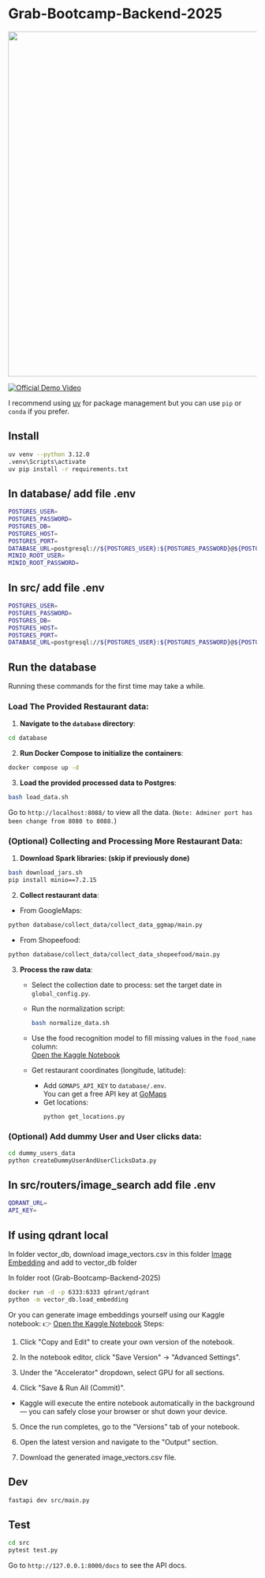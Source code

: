 # Grab-Bootcamp-Backend-2025

<img src="https://private-user-images.githubusercontent.com/122473375/444859039-e20210db-0545-4f62-a070-a7d90d5445fa.png?jwt=eyJhbGciOiJIUzI1NiIsInR5cCI6IkpXVCJ9.eyJpc3MiOiJnaXRodWIuY29tIiwiYXVkIjoicmF3LmdpdGh1YnVzZXJjb250ZW50LmNvbSIsImtleSI6ImtleTUiLCJleHAiOjE3NDc1NDg0NTAsIm5iZiI6MTc0NzU0ODE1MCwicGF0aCI6Ii8xMjI0NzMzNzUvNDQ0ODU5MDM5LWUyMDIxMGRiLTA1NDUtNGY2Mi1hMDcwLWE3ZDkwZDU0NDVmYS5wbmc_WC1BbXotQWxnb3JpdGhtPUFXUzQtSE1BQy1TSEEyNTYmWC1BbXotQ3JlZGVudGlhbD1BS0lBVkNPRFlMU0E1M1BRSzRaQSUyRjIwMjUwNTE4JTJGdXMtZWFzdC0xJTJGczMlMkZhd3M0X3JlcXVlc3QmWC1BbXotRGF0ZT0yMDI1MDUxOFQwNjAyMzBaJlgtQW16LUV4cGlyZXM9MzAwJlgtQW16LVNpZ25hdHVyZT0wNzdhYjM4NTg1ZGE2YTcwOWRhMWU2NWZkNDZkNzg1NjhiODUxN2MxZDYzNDEyYTVmNzNhMGZhNTQ3MzU0M2IwJlgtQW16LVNpZ25lZEhlYWRlcnM9aG9zdCJ9.xdzroWwowqec8711s4xjOx-N341FDdFOL79IdFPhHH0" width="700">

[![Official Demo Video](https://img.youtube.com/vi/kNpFvkHNI3M/maxresdefault.jpg)](https://www.youtube.com/watch?v=kNpFvkHNI3M)

I recommend using [uv](https://github.com/astral-sh/uv) for package management but you can use `pip` or `conda` if you prefer.


## Install

```bash
uv venv --python 3.12.0
.venv\Scripts\activate
uv pip install -r requirements.txt
```
## In database/ add file .env
```bash
POSTGRES_USER=
POSTGRES_PASSWORD=
POSTGRES_DB=
POSTGRES_HOST=
POSTGRES_PORT=
DATABASE_URL=postgresql://${POSTGRES_USER}:${POSTGRES_PASSWORD}@${POSTGRES_HOST}:${POSTGRES_PORT}/${POSTGRES_DB}
MINIO_ROOT_USER=
MINIO_ROOT_PASSWORD=
```
## In src/ add file .env
```bash
POSTGRES_USER=
POSTGRES_PASSWORD=
POSTGRES_DB=
POSTGRES_HOST=
POSTGRES_PORT=
DATABASE_URL=postgresql://${POSTGRES_USER}:${POSTGRES_PASSWORD}@${POSTGRES_HOST}:${POSTGRES_PORT}/${POSTGRES_DB}
```
## Run the database

Running these commands for the first time may take a while.

### Load The Provided Restaurant data:
1. **Navigate to the `database` directory**:
```sh
cd database
```

2. **Run Docker Compose to initialize the containers**:
```sh
docker compose up -d
```

3. **Load the provided processed data to Postgres**:
```sh
bash load_data.sh
```

Go to `http://localhost:8088/` to view all the data. (`Note: Adminer port has been change from 8080 to 8088.`)

### (Optional) Collecting and Processing More Restaurant Data:
1. **Download Spark libraries: (skip if previously done)**
```sh
bash download_jars.sh
pip install minio==7.2.15 
```
2. **Collect restaurant data**:
- From GoogleMaps:
```sh
python database/collect_data/collect_data_ggmap/main.py
```
- From Shopeefood:
```sh
python database/collect_data/collect_data_shopeefood/main.py
```

3. **Process the raw data**:
   - Select the collection date to process: set the target date in `global_config.py`.
   - Run the normalization script:
     ```bash
     bash normalize_data.sh
     ```
   - Use the food recognition model to fill missing values in the `food_name` column:  
     [Open the Kaggle Notebook](https://www.kaggle.com/code/colabnguyen/recognize-food-name-and-embedding) 

   - Get restaurant coordinates (longitude, latitude):
     - Add `GOMAPS_API_KEY` to `database/.env`.  
       You can get a free API key at [GoMaps](https://app.gomaps.pro/)
     - Get locations:
       ```bash
       python get_locations.py
       ```

### (Optional) Add dummy User and User clicks data:
```sh
cd dummy_users_data
python createDummyUserAndUserClicksData.py
```

## In src/routers/image_search add file .env
```bash
QDRANT_URL=
API_KEY=
```

## If using qdrant local
In folder vector_db, download image_vectors.csv in this folder [Image Embedding](https://drive.google.com/drive/folders/1nKzVk1eyjutBAYo34F7gatrBIcarMyNY?usp=drive_link) and add to vector_db folder  

In folder root (Grab-Bootcamp-Backend-2025)
```bash
docker run -d -p 6333:6333 qdrant/qdrant
python -m vector_db.load_embedding
```

Or you can generate image embeddings yourself using our Kaggle notebook:
 👉 [Open the Kaggle Notebook](https://www.kaggle.com/code/colabnguyen/recognize-food-name-and-embedding) 
Steps:
1. Click "Copy and Edit" to create your own version of the notebook.

2. In the notebook editor, click "Save Version" → "Advanced Settings".

3. Under the "Accelerator" dropdown, select GPU for all sections.

4. Click "Save & Run All (Commit)".

- Kaggle will execute the entire notebook automatically in the background — you can safely close your browser or shut down your device.

5. Once the run completes, go to the "Versions" tab of your notebook.

6. Open the latest version and navigate to the "Output" section.

7. Download the generated image_vectors.csv file.
## Dev

```bash
fastapi dev src/main.py
```

## Test

```bash
cd src
pytest test.py
```

Go to `http://127.0.0.1:8000/docs` to see the API docs.
